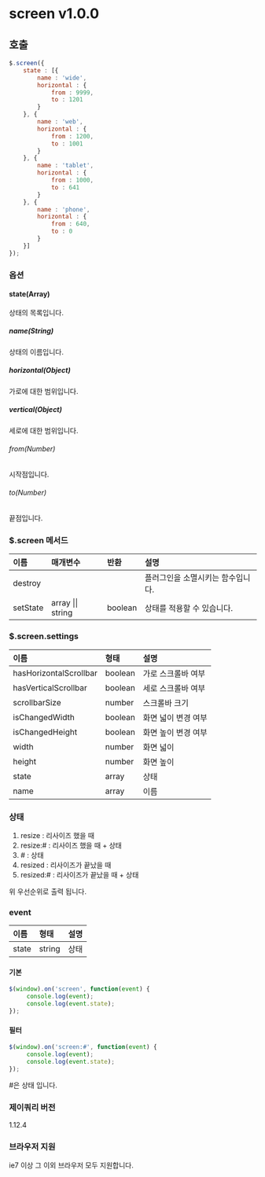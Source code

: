 # screen v1.0.0

## 호출
````javascript
$.screen({
	state : [{
		name : 'wide',
		horizontal : {
			from : 9999,
			to : 1201
		}
	}, {
		name : 'web',
		horizontal : {
			from : 1200,
			to : 1001
		}
	}, {
		name : 'tablet',
		horizontal : {
			from : 1000,
			to : 641
		}
	}, {
		name : 'phone',
		horizontal : {
			from : 640,
			to : 0
		}
	}]
});
````

### 옵션

#### state(Array)
상태의 목록입니다.

##### name(String)
상태의 이름입니다.

##### horizontal(Object)
가로에 대한 범위입니다.

##### vertical(Object)
세로에 대한 범위입니다.

###### from(Number)
시작점입니다.

###### to(Number)
끝점입니다.

### $.screen 메서드

이름 | 매개변수 | 반환 | 설명
| :-- | :---- | :-- | :-- |
destroy | | | 플러그인을 소멸시키는 함수입니다.
setState | array \|\| string | boolean | 상태를 적용할 수 있습니다.

### $.screen.settings

이름 | 형태 | 설명
| :-- | :-- | :-- |
hasHorizontalScrollbar | boolean | 가로 스크롤바 여부
hasVerticalScrollbar | boolean | 세로 스크롤바 여부
scrollbarSize | number | 스크롤바 크기
isChangedWidth | boolean | 화면 넓이 변경 여부
isChangedHeight | boolean | 화면 높이 변경 여부
width | number | 화면 넓이
height | number | 화면 높이
state | array | 상태
name | array | 이름
					
### 상태
1. resize : 리사이즈 했을 때
2. resize:# : 리사이즈 했을 때 + 상태
3. \# : 상태
4. resized  : 리사이즈가 끝났을 때
5. resized:# : 리사이즈가 끝났을 때 + 상태

위 우선순위로 출력 됩니다.

### event

이름 | 형태 | 설명
| :-- | :-- | :-- |
state | string | 상태

#### 기본
````javascript
$(window).on('screen', function(event) {
     console.log(event);
     console.log(event.state);
});
````

#### 필터
````javascript
$(window).on('screen:#', function(event) {
     console.log(event);
     console.log(event.state);
});
````

\#은 상태 입니다.

### 제이쿼리 버전
1.12.4

### 브라우저 지원
ie7 이상 그 이외 브라우저 모두 지원합니다.